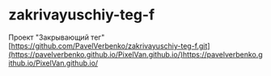# zakrivayuschiy-teg-f
Проект "Закрывающий тег"
[https://github.com/PavelVerbenko/zakrivayuschiy-teg-f.git](https://pavelverbenko.github.io/PixelVan.github.io/)https://pavelverbenko.github.io/PixelVan.github.io/
